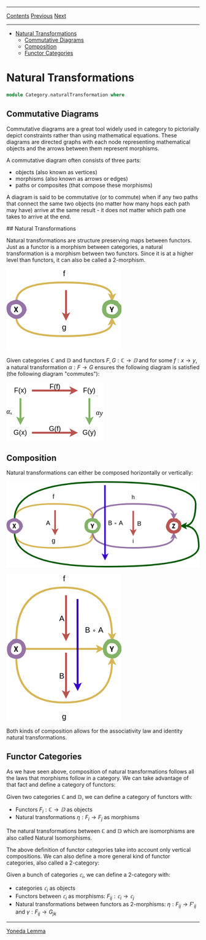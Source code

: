 ****
[Contents](contents.html)
[Previous](Category.functors.html)
[Next](Category.yonedaLemma.html)

<!-- START doctoc generated TOC please keep comment here to allow auto update -->
<!-- DON'T EDIT THIS SECTION, INSTEAD RE-RUN doctoc TO UPDATE -->
****

- [Natural Transformations](#natural-transformations)
  - [Commutative Diagrams](#commutative-diagrams)
  - [Composition](#composition)
  - [Functor Categories](#functor-categories)

<!-- END doctoc generated TOC please keep comment here to allow auto update -->

# Natural Transformations

```agda
module Category.naturalTransformation where
```

## Commutative Diagrams

Commutative diagrams are a great tool widely used in category to pictorially depict constraints rather than using mathematical equations. These diagrams are directed graphs with each node representing mathematical objects and the arrows between them represent morphisms.

A commutative diagram often consists of three parts:

- objects (also known as vertices)
- morphisms (also known as arrows or edges)
- paths or composites (that compose these morphisms)

A diagram is said to be commutative (or to commute) when if any two paths that connect the same two objects (no matter how many hops each path may have) arrive at the same result - it does not matter which path one takes to arrive at the end.

##️ Natural Transformations

Natural transformations are structure preserving maps between functors. Just as a functor is a morphism between categories, a natural transformation is a morphism between two functors. Since it is at a higher level than functors, it can also be called a 2-morphism.

![Figure 1: Natural Transformation](/artwork/natural_transformation.png)

Given categories ℂ and 𝔻 and functors $F, G : ℂ → 𝔻$ and for some $f : x → y$, a natural transformation $α : F → G$ ensures the following diagram is satisfied (the following diagram "commutes"):

![Figure 2: Natural Transformation Commutative Diagram](/artwork/natural_transformation_diagram.png)

## Composition

Natural transformations can either be composed horizontally or vertically:

![Figure 3: Horizontal Composition](/artwork/natural_transformation_composition.png)

![Figure 4: Vertical Composition](/artwork/natural_transformation_composition_vertical.png)

Both kinds of composition allows for the associativity law and identity natural transformations.

## Functor Categories

As we have seen above, composition of natural transformations follows all the laws that morphisms follow in a category. We can take advantage of that fact and define a category of functors:

Given two categories ℂ and 𝔻, we can define a category of functors with:
- Functors $F_i : ℂ → 𝔻$ as objects
- Natural transformations $η : F_i → F_j$ as morphisms

The natural transformations between ℂ and 𝔻 which are isomorphisms are also called Natural Isomorphisms.

The above definition of functor categories take into account only vertical compositions. We can also define a more general kind of functor categories, also called a 2-category:

Given a bunch of categories $𝕔_i$, we can define a 2-category with:
- categories $𝕔_i$ as objects
- Functors between $𝕔_i$ as morphisms: $F_{ij} : 𝕔_i → 𝕔_j$
- Natural transformations between functors as 2-morphisms: $η : F_{ij} → F'_{ij}$ and $γ : F_{ij} → G_{jk}$

---

[Yoneda Lemma](./Category.yoneda.html)

